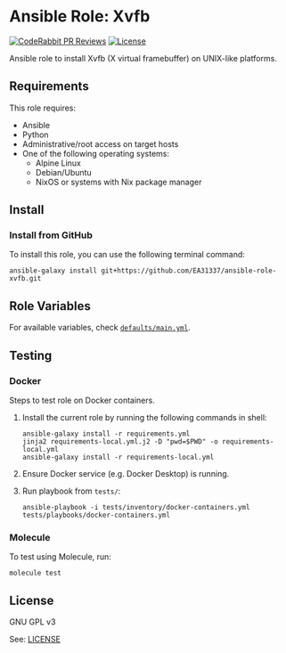 # Ansible Role: Xvfb

[![CodeRabbit PR Reviews](https://img.shields.io/coderabbit/prs/github/EA31337/ansible-role-xvfb?utm_source=oss&utm_medium=github&utm_campaign=EA31337%2Fansible-role-xvfb&labelColor=171717&color=FF570A&link=https%3A%2F%2Fcoderabbit.ai&label=CodeRabbit+PR+Reviews)](https://github.com/EA31337/ansible-role-xvfb/pulls)
[![License](https://img.shields.io/badge/license-GPLv3-brightgreen.svg)](LICENSE)

Ansible role to install Xvfb (X virtual framebuffer) on UNIX-like platforms.

## Requirements

This role requires:

- Ansible
- Python
- Administrative/root access on target hosts
- One of the following operating systems:
  - Alpine Linux
  - Debian/Ubuntu
  - NixOS or systems with Nix package manager

## Install

### Install from GitHub

To install this role, you can use the following terminal command:

```shell
ansible-galaxy install git+https://github.com/EA31337/ansible-role-xvfb.git
```

## Role Variables

For available variables,
check [`defaults/main.yml`](defaults/main.yml).

## Testing

### Docker

Steps to test role on Docker containers.

1. Install the current role by running the following commands in shell:

    ```shell
    ansible-galaxy install -r requirements.yml
    jinja2 requirements-local.yml.j2 -D "pwd=$PWD" -o requirements-local.yml
    ansible-galaxy install -r requirements-local.yml
    ```

2. Ensure Docker service (e.g. Docker Desktop) is running.
3. Run playbook from `tests/`:

    ```shell
    ansible-playbook -i tests/inventory/docker-containers.yml tests/playbooks/docker-containers.yml
    ```

### Molecule

To test using Molecule, run:

```shell
molecule test
```

## License

GNU GPL v3

See: [LICENSE](./LICENSE)

<!-- Named links -->
